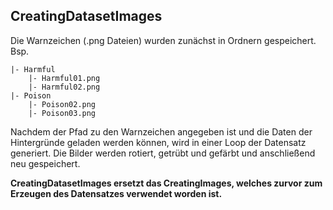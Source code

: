 ## CreatingDatasetImages

Die Warnzeichen (.png Dateien) wurden zunächst in Ordnern gespeichert.  
Bsp.
```
|- Harmful 
    |- Harmful01.png  
    |- Harmful02.png
|- Poison
    |- Poison02.png
    |- Poison03.png
```
Nachdem der Pfad zu den Warnzeichen angegeben ist und die Daten der Hintergründe geladen werden können, wird in einer Loop der Datensatz generiert. Die Bilder werden rotiert, getrübt und gefärbt und anschließend neu gespeichert.

**CreatingDatasetImages ersetzt das CreatingImages, welches zurvor zum Erzeugen des Datensatzes verwendet worden ist.**
